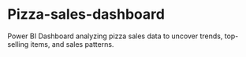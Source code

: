 # Pizza-sales-dashboard
Power BI Dashboard analyzing pizza sales data to uncover trends, top-selling items, and sales patterns.
